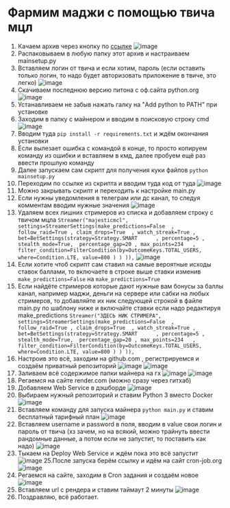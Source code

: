 # Фармим маджи с помощью твича мцл

1. Качаем архив через кнопку по [ссылке]([url](https://github.com/Gunthersuper/Twitch-Channel-Points-Miner-Render))
 ![image](https://github.com/user-attachments/assets/de726e39-f4c3-456d-b021-202d5725ae8f)
2. Распаковываем в любую папку этот архив и настраиваем mainsetup.py
3. Вставляем логин от твича и если хотим, пароль (если оставить только логин, то надо будет авторизовать приложение в твиче, это легко)
![image](https://github.com/user-attachments/assets/3ee9ece7-9e57-44af-9f64-63733032c598)
4. Скачиваем последнюю версию питона с оф.сайта python.org
![image](https://github.com/user-attachments/assets/b2f50001-af47-4419-b5a6-88484c95159e)
5. Устанавливаем не забыв нажать галку на "Add python to PATH" при установке
6. Заходим в папку с майнером и вводим в поисковую строку cmd
![image](https://github.com/user-attachments/assets/7537ca47-6cb9-4f5f-8761-f93424a07d63)
7. Вводим туда `pip install -r requirements.txt` и ждём окончания установки
8. Если вылезает ошибка с командой в конце, то просто копируем команду из ошибки и вставляем в кмд, далее пробуем ещё раз ввести прошлую команду
9. Далее запускаем сам скрипт для получения куки файлов `python mainsetup.py`
10. Переходим по ссылке из скрипта и вводим туда код от туда
![image](https://github.com/user-attachments/assets/89776e98-2be1-4eb3-89c3-6516772fbc00)
11. Можно закрывать скрипт и переходить к настройке main.py
12. Если нужны уведомления в телеграм или дс канал, то следуя комментам вводим нужные значения
![image](https://github.com/user-attachments/assets/4e1b5b3e-0516-45ac-929c-2a9e1ff363cf)
13. Удаляем всех лишних стримеров из списка и добавляем строку с твичом мцла 
`Streamer("majesticmcl", settings=StreamerSettings(make_predictions=False  , follow_raid=True , claim_drops=True  , watch_streak=True , bet=BetSettings(strategy=Strategy.SMART      , percentage=5 , stealth_mode=True,  percentage_gap=20 , max_points=234   , filter_condition=FilterCondition(by=OutcomeKeys.TOTAL_USERS,      where=Condition.LTE, value=800 ) ) )),`
![image](https://github.com/user-attachments/assets/663948e5-9bfe-4030-ba5f-e6adc705e163)
14. Если хотите чтоб скрипт сам ставил на самые вероятные исходы ставок баллами, то включаете в строке выше ставки изменив `make_predictions=False` на `make_predictions=True`
15. Если найдёте стримеров которые дают нужные вам бонусы за баллы канал, например маджи, деньги на сервере или сабки на любых стримеров, то добавляйте их ник следующей строкой в файле main.py по шаблону ниже и включайте ставки если надо редактируя make_predictions
`Streamer("ЗДЕСЬ НИК СТРИМЕРА", settings=StreamerSettings(make_predictions=False  , follow_raid=True , claim_drops=True  , watch_streak=True , bet=BetSettings(strategy=Strategy.SMART      , percentage=5 , stealth_mode=True,  percentage_gap=20 , max_points=234   , filter_condition=FilterCondition(by=OutcomeKeys.TOTAL_USERS,      where=Condition.LTE, value=800 ) ) )),`
16. Настроив это всё, заходим на github.com , регистрируемся и создаём приватный репозиторий
![image](https://github.com/user-attachments/assets/f42b81f1-cb91-49c1-aff2-95204edc836d)
![image](https://github.com/user-attachments/assets/0d8d9be6-f578-407c-afa2-588eeb072968)
17. Заливаем всё содержимое папки майнера на гх
![image](https://github.com/user-attachments/assets/01e3a257-b77b-4fe4-832a-8ba372e310af)
![image](https://github.com/user-attachments/assets/d637539c-d543-48b8-a49d-8487439f6166)
18. Регаемся на сайте render.com (можно сразу через гитхаб)
19. Добавляем Web Service в дэшборде
![image](https://github.com/user-attachments/assets/d3fda88b-ddb6-4ee1-87b5-871ee1745ced)
20. Выбираем нужный репозиторий и ставим Python 3 вместо Docker
![image](https://github.com/user-attachments/assets/24ee7833-1d23-4fb0-acba-7c104a16b118)
22. Вставляем команду для запуска майнера `python main.py` и ставим бесплатный тарифный план
![image](https://github.com/user-attachments/assets/c6ddf8bf-60c6-4694-ae64-20834db46cb0)
23. Вставляем username и password в поля, вводим в value свои логин и пароль от твича (хз зачем, но на всякий, можно трайнуть ввести рандомные данные, а потом если не запустит, то поставить как надо)
![image](https://github.com/user-attachments/assets/7631abab-89a0-4081-9f29-0113e0c3c301)
24. Тыкаем на Deploy Web Service и ждём пока это всё запустит
![image](https://github.com/user-attachments/assets/b3a447fc-db5e-4060-9bc4-81abb8bae17b)
25.После запуска берём ссылку и идём на сайт cron-job.org
![image](https://github.com/user-attachments/assets/a29e813a-ed91-4b64-892e-d487ddb56b8d)
26. Регаемся на сайте, заходим в Cron задания и создаём новое
![image](https://github.com/user-attachments/assets/dcf264b9-059b-4912-baaf-dcb66420704f)
27. Вставляем url с рендера и ставим таймаут 2 минуты
![image](https://github.com/user-attachments/assets/83c5a538-30a5-4551-b857-58f75f261e2b)
28. Поздравляю, всё работает.
